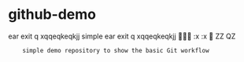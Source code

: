 # github-demo
ear
exit
q
xqqeqkeqkjj
	simple
	ear
	exit
	q
	xqqeqkeqkjj
		
		:x
:x

ZZ
QZ

		simple demo repository to show the basic Git workflow
